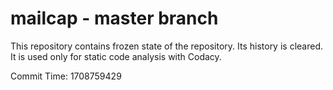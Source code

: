 # mailcap - master branch

This repository contains frozen state of the repository.
Its history is cleared. It is used only for static code
analysis with Codacy.

Commit Time: 1708759429